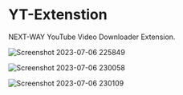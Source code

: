 # YT-Extenstion
NEXT-WAY YouTube Video Downloader Extension.

![Screenshot 2023-07-06 225849](https://github.com/TharU0418/YT-Extenstion/assets/101709936/b0caaff4-7bd2-467a-84a7-e49c96aa7bd6)

![Screenshot 2023-07-06 230058](https://github.com/TharU0418/YT-Extenstion/assets/101709936/f447ef88-20d5-4588-8c16-1bd4e5ef801a)

![Screenshot 2023-07-06 230109](https://github.com/TharU0418/YT-Extenstion/assets/101709936/62c32a12-8f24-45c4-9425-eea290a6be8e)
